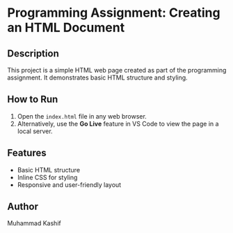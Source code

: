 # Programming Assignment: Creating an HTML Document

## Description
This project is a simple HTML web page created as part of the programming assignment. It demonstrates basic HTML structure and styling.

## How to Run
1. Open the `index.html` file in any web browser.
2. Alternatively, use the **Go Live** feature in VS Code to view the page in a local server.

## Features
- Basic HTML structure
- Inline CSS for styling
- Responsive and user-friendly layout

## Author
Muhammad Kashif